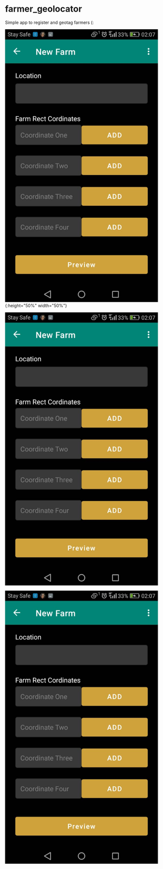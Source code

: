 # farmer_geolocator

Simple app to register and geotag farmers (:

![test image size](https://github.com/demimola24/farmer_geolocator/blob/master/farm1.jpeg){:height="50%" width="50%"}

![alt tag](https://github.com/demimola24/farmer_geolocator/blob/master/farm1.jpeg)

![alt tag](https://github.com/demimola24/farmer_geolocator/blob/master/farm1.jpeg)


